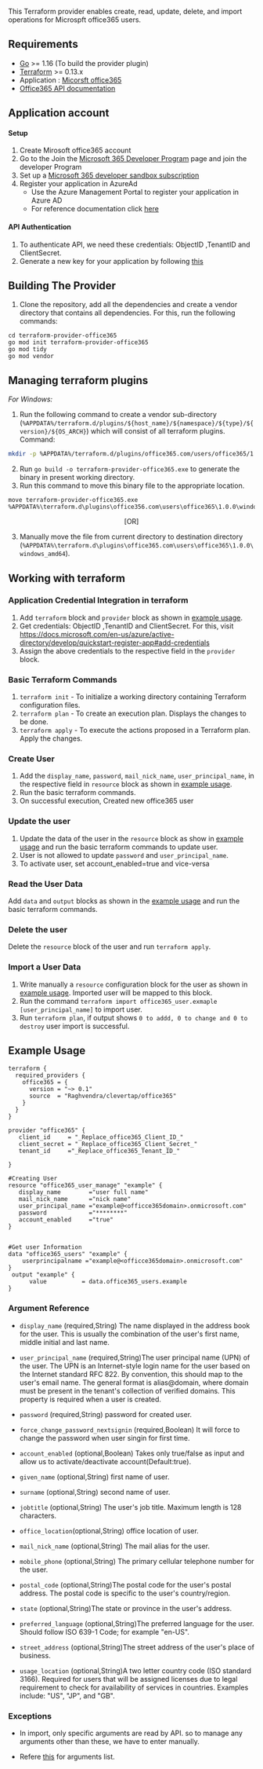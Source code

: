 This Terraform provider enables create, read, update, delete, and import operations for Microspft office365 users.

## Requirements

- [Go](https://golang.org/doc/install) >= 1.16 (To build the provider plugin)
- [Terraform](https://www.terraform.io/downloads.html) >= 0.13.x
- Application : [Micorsft office365](https://www.office.com/)
- [Office365 API documentation](https://docs.microsoft.com/en-us/graph/overview)

## Application account

#### Setup

1. Create Mirosoft office365 account
1. Go to the Join the [Microsoft 365 Developer Program](https://developer.microsoft.com/en-us/microsoft-365/dev-program) page and join the developer Program
2. Set up a [Microsoft 365 developer sandbox subscription](https://docs.microsoft.com/en-us/office/developer-program/microsoft-365-developer-program-get-started)
3. Register your application in AzureAd
   - Use the Azure Management Portal to register your application in Azure AD
   - For reference documentation click [here](https://docs.microsoft.com/en-us/office/office-365-management-api/get-started-with-office-365-management-apis#prerequisites)

#### API Authentication
1. To authenticate API, we need these credentials: ObjectID ,TenantID and ClientSecret.
2.  Generate a new key for your application by following [this](https://docs.microsoft.com/en-us/office/office-365-management-api/get-started-with-office-365-management-apis#generate-a-new-key-for-your-application)


## Building The Provider 
1. Clone the repository, add all the dependencies and create a vendor directory that contains all dependencies. For this, run the following commands: <br>
```
cd terraform-provider-office365
go mod init terraform-provider-office365
go mod tidy
go mod vendor
```

## Managing terraform plugins
*For Windows:*
1. Run the following command to create a vendor sub-directory (`%APPDATA%/terraform.d/plugins/${host_name}/${namespace}/${type}/${version}/${OS_ARCH}`) which will consist of all terraform plugins. <br> 
Command: 
```bash
mkdir -p %APPDATA%/terraform.d/plugins/office365.com/users/office365/1.0.0/windows_amd64
```
2. Run `go build -o terraform-provider-office365.exe` to generate the binary in present working directory. <br>
3. Run this command to move this binary file to the appropriate location.
 ```
 move terraform-provider-office365.exe %APPDATA%\terraform.d\plugins\office356.com\users\office365\1.0.0\windows_amd64
 ``` 
<p align="center">[OR]</p>
 
3. Manually move the file from current directory to destination directory (`%APPDATA%\terraform.d\plugins\office365.com\users\office365\1.0.0\windows_amd64`).<br>

## Working with terraform

### Application Credential Integration in terraform
1. Add `terraform` block and `provider` block as shown in [example usage](#example-usage).
2. Get credentials: ObjectID ,TenantID and ClientSecret. For this, visit https://docs.microsoft.com/en-us/azure/active-directory/develop/quickstart-register-app#add-credentials
3. Assign the above credentials to the respective field in the `provider` block.

### Basic Terraform Commands
1. `terraform init` - To initialize a working directory containing Terraform configuration files.
2. `terraform plan` - To create an execution plan. Displays the changes to be done.
3. `terraform apply` - To execute the actions proposed in a Terraform plan. Apply the changes.

### Create User
1. Add the `display_name`, `password`, `mail_nick_name`, `user_principal_name`,  in the respective field in `resource` block as shown in [example usage](#example-usage).
2. Run the basic terraform commands.<br>
3. On successful execution, Created new office365 user

### Update the user
1. Update the data of the user in the `resource` block as show in [example usage](#example-usage) and run the basic terraform commands to update user. 
3. User is not allowed to update `password` and `user_principal_name`.
2. To activate user, set account_enabled=true and vice-versa

### Read the User Data
Add `data` and `output` blocks as shown in the [example usage](#example-usage) and run the basic terraform commands.

### Delete the user
Delete the `resource` block of the user and run `terraform apply`.

### Import a User Data
1. Write manually a `resource` configuration block for the user as shown in [example usage](#example-usage). Imported user will be mapped to this block.
2. Run the command `terraform import office365_user.exmaple  [user_principal_name]` to import user.
3. Run `terraform plan`, if output shows `0 to addd, 0 to change and 0 to destroy` user import is successful.

## Example Usage<a id="example-usage"></a>
```
terraform {
  required_providers {
    office365 = {
      version = "~> 0.1"
      source  = "Raghvendra/clevertap/office365"
    }
  }
}

provider "office365" {
   client_id     = "_Replace_office365_Client_ID_"
   client_secret = "_Replace_office365_Client_Secret_"
   tenant_id     ="_Replace_office365_Tenant_ID_"

}

#Creating User
resource "office365_user_manage" "example" {
   display_name        ="user full name"
   mail_nick_name      ="nick name"
   user_principal_name ="example@<officce365domain>.onmicrosoft.com"
   password            ="********"
   account_enabled     ="true"
}


#Get user Information
data "office365_users" "example" {
    userprincipalname ="example@<officce365domain>.onmicrosoft.com"
}
 output "example" {
      value          = data.office365_users.example
}

```

### Argument Reference
- ``display_name`` (required,String) The name displayed in the address book for the user. This is usually the combination of the user's first name, middle initial and last name.<br/>

- ``user_principal_name`` (required,String)The user principal name (UPN) of the user. The UPN is an Internet-style login name for the user based on the Internet standard RFC 822. By convention, this should map to the user's email name. The general format is alias@domain, where domain must be present in the tenant's collection of verified domains. This property is required when a user is created. 

- ``password`` (required,String) password for created user.<br/>
- ``force_change_password_nextsignin`` (required,Boolean) It will force to change the password when user singin for first time.

- ``account_enabled`` (optional,Boolean) Takes only true/false as input and allow us to activate/deactivate account(Default:true).

- ``given_name`` (optional,String) first name of user.

- ``surname`` (optional,String) second name of user.

- ``jobtitle`` (optional,String) The user's job title. Maximum length is 128 characters.

- ``office_location``(optional,String) office location of user.

- ``mail_nick_name`` (optional,String) The mail alias for the user.

- ``mobile_phone`` (optional,String) The primary cellular telephone number for the user.
- ``postal_code`` (optional,String)The postal code for the user's postal address. The postal code is specific to the user's country/region.

- ``state`` (optional,String)The state or province in the user's address.
- ``preferred_language`` (optional,String)The preferred language for the user. Should follow ISO 639-1 Code; for example "en-US".
- ``street_address`` (optional,String)The street address of the user's place of business.
- ``usage_location`` (optional,String)A two letter country code (ISO standard 3166). Required for users that will be assigned licenses due to legal requirement to check for availability of services in countries. Examples include: "US", "JP", and "GB".


### Exceptions
- In import, only specific arguments are read by API. so to manage any arguments other than these, we have to enter manually.

-  Refere [this](https://docs.microsoft.com/en-us/graph/api/user-get?view=graph-rest-1.0&tabs=http#response-1) for arguments list.